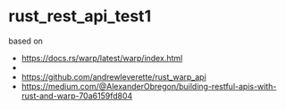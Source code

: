 # rust_rest_api_test1



based on 
- https://docs.rs/warp/latest/warp/index.html
- 
- https://github.com/andrewleverette/rust_warp_api 
- https://medium.com/@AlexanderObregon/building-restful-apis-with-rust-and-warp-70a6159fd804 


